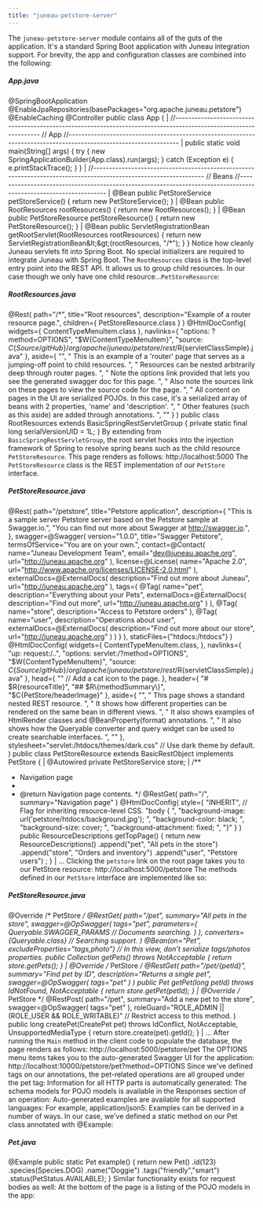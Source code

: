 ```yaml
---
title: "juneau-petstore-server"
---
```


The `juneau-petstore-server` module contains all of the guts of the application.  It's a standard Spring Boot
application with Juneau integration support.  For brevity, the app and configuration classes are combined into
the following:
##### App.java
@SpringBootApplication
@EnableJpaRepositories(basePackages="org.apache.juneau.petstore")
@EnableCaching
@Controller
public class App \{
|		//-----------------------------------------------------------------------------------------------------------------
// App
//-----------------------------------------------------------------------------------------------------------------
|		public static void main(String[] args) \{
try \{
new SpringApplicationBuilder(App.class).run(args);
\} catch (Exception e) \{
e.printStackTrace();
\}
\}
|		//-----------------------------------------------------------------------------------------------------------------
// Beans
//-----------------------------------------------------------------------------------------------------------------
|		@Bean
public PetStoreService petStoreService() \{
return new PetStoreService();
\}
|		@Bean
public RootResources rootResources() \{
return new RootResources();
\}
|		@Bean
public PetStoreResource petStoreResource() \{
return new PetStoreResource();
\}
|		@Bean
public ServletRegistrationBean getRootServlet(RootResources rootResources) \{
return new ServletRegistrationBean\&lt;\&gt;(rootResources, "/*");
\}
\}
Notice how cleanly Juneau servlets fit into Spring Boot.  No special initializers are required
to integrate Juneau with Spring Boot.
The `RootResources` class is the top-level entry point into the REST API.  It allows us to group
child resources.  In our case though we only have one child resource...`PetStoreResource`:
##### RootResources.java
@Rest(
path="/*",
title="Root resources",
description="Example of a router resource page.",
children=\{
PetStoreResource.class
\}
)
@HtmlDocConfig(
widgets=\{
ContentTypeMenuItem.class
\},
navlinks=\{
"options: ?method=OPTIONS",
"$W\{ContentTypeMenuItem\}",
"source: $C\{Source/gitHub\}/org/apache/juneau/petstore/rest/$R\{servletClassSimple\}.java"
\},
aside=\{
"",
"
This is an example of a 'router' page that serves as a jumping-off point to child resources.
",
"
Resources can be nested arbitrarily deep through router pages.
",
"
Note the options link provided that lets you see the generated swagger doc for this page.
",
"
Also note the sources link on these pages to view the source code for the page.
",
"
All content on pages in the UI are serialized POJOs.  In this case, it's a serialized array of beans with 2 properties, 'name' and 'description'.
",
"
Other features (such as this aside) are added through annotations.
",
""
\}
)
public class RootResources extends BasicSpringRestServletGroup \{
private static final long serialVersionUID = 1L;
\}
By extending from `BasicSpringRestServletGroup`, the root servlet hooks into the injection framework of Spring
to resolve spring beans such as the child resource `PetStoreResource`.
This page renders as follows:
http://localhost:5000
The `PetStoreResource` class is the REST implementation of our `PetStore` interface.
##### PetStoreResource.java
@Rest(
path="/petstore",
title="Petstore application",
description=\{
"This is a sample server Petstore server based on the Petstore sample at Swagger.io.",
"You can find out more about Swagger at http://swagger.io.",
\},
swagger=@Swagger(
version="1.0.0",
title="Swagger Petstore",
termsOfService="You are on your own.",
contact=@Contact(
name="Juneau Development Team",
email="dev@juneau.apache.org",
url="http://juneau.apache.org"
),
license=@License(
name="Apache 2.0",
url="http://www.apache.org/licenses/LICENSE-2.0.html"
),
externalDocs=@ExternalDocs(
description="Find out more about Juneau",
url="http://juneau.apache.org"
),
tags=\{
@Tag(
name="pet",
description="Everything about your Pets",
externalDocs=@ExternalDocs(
description="Find out more",
url="http://juneau.apache.org"
)
),
@Tag(
name="store",
description="Access to Petstore orders"
),
@Tag(
name="user",
description="Operations about user",
externalDocs=@ExternalDocs(
description="Find out more about our store",
url="http://juneau.apache.org"
)
)
\}
),
staticFiles=\{"htdocs:/htdocs"\}
)
@HtmlDocConfig(
widgets=\{
ContentTypeMenuItem.class,
\},
navlinks=\{
"up: request:/..",
"options: servlet:/?method=OPTIONS",
"$W\{ContentTypeMenuItem\}",
"source: $C\{Source/gitHub\}/org/apache/juneau/petstore/rest/$R\{servletClassSimple\}.java"
\},
head=\{
""  // Add a cat icon to the page.
\},
header=\{
"# $R\{resourceTitle\}",
"## $R\{methodSummary\}",
"$C\{PetStore/headerImage\}"
\},
aside=\{
"",
"
This page shows a standard nested REST resource.
",
"
It shows how different properties can be rendered on the same bean in different views.
",
"
It also shows examples of HtmlRender classes and @BeanProperty(format) annotations.
",
"
It also shows how the Queryable converter and query widget can be used to create searchable interfaces.
",
""
\},
stylesheet="servlet:/htdocs/themes/dark.css"  // Use dark theme by default.
)
public class PetStoreResource extends BasicRestObject implements PetStore \{
|		@Autowired
private PetStoreService store;
|		/**
* Navigation page
*
* @return Navigation page contents.
*/
@RestGet(
path="/",
summary="Navigation page"
)
@HtmlDocConfig(
style=\{
"INHERIT",  // Flag for inheriting resource-level CSS.
"body \{ ",
"background-image: url('petstore/htdocs/background.jpg'); ",
"background-color: black; ",
"background-size: cover; ",
"background-attachment: fixed; ",
"\}"
\}
)
public ResourceDescriptions getTopPage() \{
return new ResourceDescriptions()
.append("pet", "All pets in the store")
.append("store", "Orders and inventory")
.append("user", "Petstore users")
;
\}
|		...
Clicking the `petstore` link on the root page takes you to our PetStore resource:
http://localhost:5000/petstore
The methods defined in our `PetStore` interface are implemented like so:
##### PetStoreResource.java
@Override /* PetStore */
@RestGet(
path="/pet",
summary="All pets in the store",
swagger=@OpSwagger(
tags="pet",
parameters=\{
Queryable.SWAGGER_PARAMS  // Documents searching.
\}
),
converters=\{Queryable.class\}  // Searching support.
)
@Bean(on="Pet", excludeProperties="tags,photo")  // In this view, don't serialize tags/photos properties.
public Collection
getPets() throws NotAcceptable \{
return store.getPets();
\}
|	@Override /* PetStore */
@RestGet(
path="/pet/\{petId\}",
summary="Find pet by ID",
description="Returns a single pet",
swagger=@OpSwagger(
tags="pet"
)
)
public Pet getPet(long petId) throws IdNotFound, NotAcceptable \{
return store.getPet(petId);
\}
|	@Override /* PetStore */
@RestPost(
path="/pet",
summary="Add a new pet to the store",
swagger=@OpSwagger(
tags="pet"
),
roleGuard="ROLE_ADMIN || (ROLE_USER && ROLE_WRITABLE)"  // Restrict access to this method.
)
public long createPet(CreatePet pet) throws IdConflict, NotAcceptable, UnsupportedMediaType \{
return store.create(pet).getId();
\}
|	...
After running the `Main` method in the client code to populate the database, the page renders as follows:
http://localhost:5000/petstore/pet
The OPTIONS menu items takes you to the auto-generated Swagger UI for the application:
http://localhost:10000/petstore/pet?method=OPTIONS
Since we've defined tags on our annotations, the pet-related operations are all grouped under the pet tag:
Information for all HTTP parts is automatically generated:
The schema models for POJO models is available in the Responses section of an operation:
Auto-generated examples are available for all supported languages:
For example, application/json5:
Examples can be derived in a number of ways.  In our case, we've defined a static method on our Pet
class annotated with @Example:
##### Pet.java
@Example
public static Pet example() \{
return new Pet()
.id(123)
.species(Species.DOG)
.name("Doggie")
.tags("friendly","smart")
.status(PetStatus.AVAILABLE);
\}
Similar functionality exists for request bodies as well:
At the bottom of the page is a listing of the POJO models in the app:
